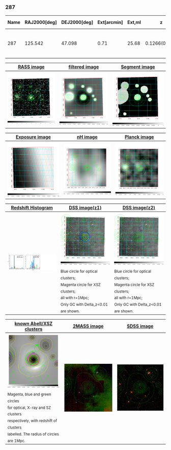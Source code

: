 <div STYLE="page-break-after: always;"></div>

### 287

|Name|RAJ2000[deg]|DEJ2000[deg] |Ext[arcmin]| Ext,ml | z | z_src| C|GC(XSZ,Delta_z<0.01)| GC(OPT,Delta_z<0.01)|GC| R_sig[arcmin] | R500[arcmin] | R500[Mpc]| CRsig[c/s] | CR500[c/s] |L500[1E44 erg/s]|F500[1E-12 erg/s/cm^2]| M500[1E14 Msun]|Tx[keV]|Cnt_sig|Beta|Rc[arcmin]|Comment|Alias|
|---|---|---|---|---|---|------|---|--------|---------|----------|---|---|---|---|---|---|---|---|---|---|---|---|---|---|
|287| 125.542| 47.098| 0.71| 25.68| 0.1266(0.005)| z1, z_xsz| B| F20, MCXC, SPI, XB| A, N, RM, W| A, C, F20, MCXC, N, SPI, W, XB| 39.610| 8.433| 1.146| 0.458(0.083)| 0.405(0.073)| 3.198(0.261)| 7.601(0.620)| 4.84(0.19)| 5.90(0.15)| 309.8| 0.546(-0.009+0.009)| 0.159(-0.035+0.087)| -| k003|

|[RASS image](../image/287/287_img.pdf)|[filtered image](../image/287/287_fil.pdf)|[Segment image](../image/287/287_seg.pdf)|
|-------------------|--------------------|-------------------|
| <img src="../image/287/287_img.png" width="300">  | <img src="../image/287/287_fil.png" width="300">   | <img src="../image/287/287_seg.png" width="300">  |

|[Exposure image](../image/287/287_mex.pdf)| [nH image](../image/287/287_nh.pdf)| [Planck image](../image/287/287_p.pdf)|
|-------------------|--------------------|-------------------|
|<img src="../image/287/287_mex.png" width="300">   | <img src="../image/287/287_nh.png" width="300">    | <img src="../image/287/287_p.png" width="300"> |

|[Redshift Histogram](../image/287/287_zg.pdf) | [DSS image(z1)](../image/287/287_dss_z1.pdf)      |  [DSS image(z2)](../image/287/287_dss_z2.pdf)    |
|-------------------|--------------------|-------------------|
|<img src="../image/287/287_zg.png" width="300"> |<img src="../image/287/287_dss_z1.png" width="300"> <sub><br>Blue circle for optical clusters; <br>Magenta circle for XSZ clusters; <br>all with r=1Mpc; <br>Only GC with Delta_z<0.01 are shown. </sub>| <img src="../image/287/287_dss_z2.png" width="300"><sub><br>Blue circle for optical clusters; <br>Magenta circle for XSZ clusters; <br>all with r=1Mpc; <br>Only GC with Delta_z<0.01 are shown. </sub> |

|[known Abell/XSZ clusters](../image/287/287_gc.pdf) | [2MASS image](../image/287/287_2mass.pdf)      |[SDSS image](../image/287/287_sdss.pdf)   |
|-------------------|-------------------|-------------------|
|<img src=../image/287/287_gc.png width="300"> <br><sub>Magenta, blue and green circles <br>for optical, X-ray and SZ clusters <br>respectively, with redshift of clusters <br>labelled. The radius of circles <br>are 1Mpc.</sub>|<img src="../image/287/287_2mass.png" width="300">  | <img src="../image/287/287_sdss.png" width="300">  |




